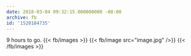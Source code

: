 ```yaml
---
date: 2018-03-04 09:32:15.000000000 -08:00
archive: fb
id: '1520184735'
---
```


9 hours to go.
{{< fb/images >}}
{{< fb/image src="image.jpg" />}}
{{< /fb/images >}}
